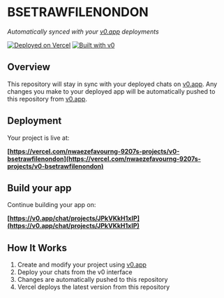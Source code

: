 # BSETRAWFILENONDON

*Automatically synced with your [v0.app](https://v0.app) deployments*

[![Deployed on Vercel](https://img.shields.io/badge/Deployed%20on-Vercel-black?style=for-the-badge&logo=vercel)](https://vercel.com/nwaezefavourng-9207s-projects/v0-bsetrawfilenondon)
[![Built with v0](https://img.shields.io/badge/Built%20with-v0.app-black?style=for-the-badge)](https://v0.app/chat/projects/JPkVKkH1xIP)

## Overview

This repository will stay in sync with your deployed chats on [v0.app](https://v0.app).
Any changes you make to your deployed app will be automatically pushed to this repository from [v0.app](https://v0.app).

## Deployment

Your project is live at:

**[https://vercel.com/nwaezefavourng-9207s-projects/v0-bsetrawfilenondon](https://vercel.com/nwaezefavourng-9207s-projects/v0-bsetrawfilenondon)**

## Build your app

Continue building your app on:

**[https://v0.app/chat/projects/JPkVKkH1xIP](https://v0.app/chat/projects/JPkVKkH1xIP)**

## How It Works

1. Create and modify your project using [v0.app](https://v0.app)
2. Deploy your chats from the v0 interface
3. Changes are automatically pushed to this repository
4. Vercel deploys the latest version from this repository
